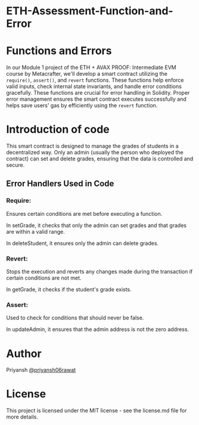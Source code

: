 # **ETH-Assessment-Function-and-Error**
# Functions and Errors
In our Module 1 project of the ETH + AVAX PROOF: Intermediate EVM course by Metacrafter, we'll develop a smart contract utilizing the `require()`, `assert()`, and `revert` functions. These functions help enforce valid inputs, check internal state invariants, and handle error conditions gracefully. These functions are crucial for error handling in Solidity. Proper error management ensures the smart contract executes successfully and helps save users' gas by efficiently using the `revert` function.
# Introduction of code
This smart contract is designed to manage the grades of students in a decentralized way. Only an admin (usually the person who deployed the contract) can set and delete grades, ensuring that the data is controlled and secure.
## Error Handlers Used in Code
### Require:
Ensures certain conditions are met before executing a function.

In setGrade, it checks that only the admin can set grades and that grades are within a valid range.

In deleteStudent, it ensures only the admin can delete grades.

### Revert: 
Stops the execution and reverts any changes made during the transaction if certain conditions are not met.

In getGrade, it checks if the student's grade exists.

### Assert:
Used to check for conditions that should never be false.

In updateAdmin, it ensures that the admin address is not the zero address.

# Author
Priyansh [@priyansh06rawat](https://github.com/priyansh06rawat)
# License
This project is licensed under the MIT license - see the license.md file for more details.
